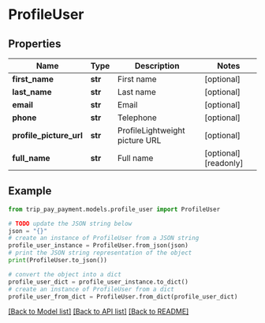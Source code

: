 # ProfileUser


## Properties

Name | Type | Description | Notes
------------ | ------------- | ------------- | -------------
**first_name** | **str** | First name | [optional] 
**last_name** | **str** | Last name | [optional] 
**email** | **str** | Email | [optional] 
**phone** | **str** | Telephone | [optional] 
**profile_picture_url** | **str** | ProfileLightweight picture URL | [optional] 
**full_name** | **str** | Full name | [optional] [readonly] 

## Example

```python
from trip_pay_payment.models.profile_user import ProfileUser

# TODO update the JSON string below
json = "{}"
# create an instance of ProfileUser from a JSON string
profile_user_instance = ProfileUser.from_json(json)
# print the JSON string representation of the object
print(ProfileUser.to_json())

# convert the object into a dict
profile_user_dict = profile_user_instance.to_dict()
# create an instance of ProfileUser from a dict
profile_user_from_dict = ProfileUser.from_dict(profile_user_dict)
```
[[Back to Model list]](../README.md#documentation-for-models) [[Back to API list]](../README.md#documentation-for-api-endpoints) [[Back to README]](../README.md)



